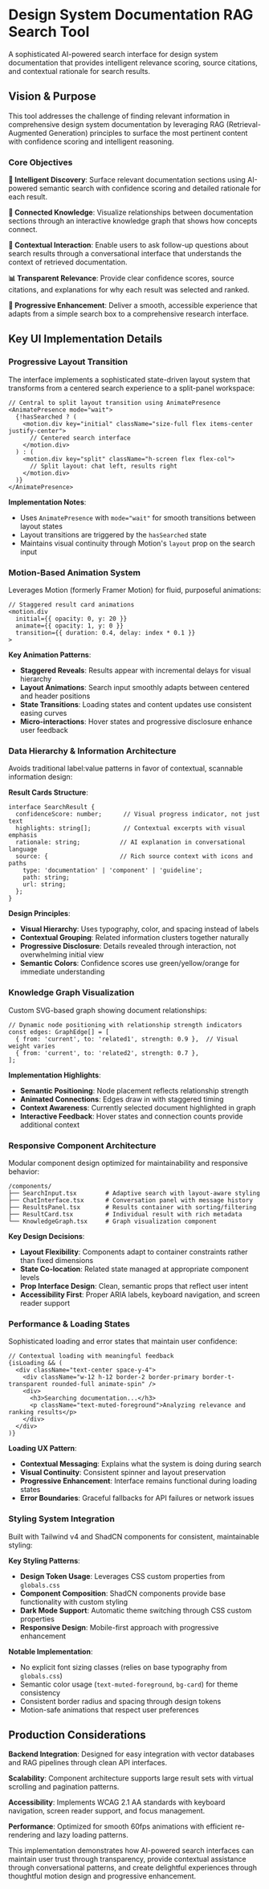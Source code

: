 # Design System Documentation RAG Search Tool

A sophisticated AI-powered search interface for design system documentation that provides intelligent relevance scoring, source citations, and contextual rationale for search results.

## Vision & Purpose

This tool addresses the challenge of finding relevant information in comprehensive design system documentation by leveraging RAG (Retrieval-Augmented Generation) principles to surface the most pertinent content with confidence scoring and intelligent reasoning.

### Core Objectives

**🎯 Intelligent Discovery**: Surface relevant documentation sections using AI-powered semantic search with confidence scoring and detailed rationale for each result.

**🔗 Connected Knowledge**: Visualize relationships between documentation sections through an interactive knowledge graph that shows how concepts connect.

**💬 Contextual Interaction**: Enable users to ask follow-up questions about search results through a conversational interface that understands the context of retrieved documentation.

**📊 Transparent Relevance**: Provide clear confidence scores, source citations, and explanations for why each result was selected and ranked.

**🎨 Progressive Enhancement**: Deliver a smooth, accessible experience that adapts from a simple search box to a comprehensive research interface.

## Key UI Implementation Details

### Progressive Layout Transition

The interface implements a sophisticated state-driven layout system that transforms from a centered search experience to a split-panel workspace:

```tsx
// Central to split layout transition using AnimatePresence
<AnimatePresence mode="wait">
  {!hasSearched ? (
    <motion.div key="initial" className="size-full flex items-center justify-center">
      // Centered search interface
    </motion.div>
  ) : (
    <motion.div key="split" className="h-screen flex flex-col">
      // Split layout: chat left, results right
    </motion.div>
  )}
</AnimatePresence>
```

**Implementation Notes**:
- Uses `AnimatePresence` with `mode="wait"` for smooth transitions between layout states
- Layout transitions are triggered by the `hasSearched` state
- Maintains visual continuity through Motion's `layout` prop on the search input

### Motion-Based Animation System

Leverages Motion (formerly Framer Motion) for fluid, purposeful animations:

```tsx
// Staggered result card animations
<motion.div
  initial={{ opacity: 0, y: 20 }}
  animate={{ opacity: 1, y: 0 }}
  transition={{ duration: 0.4, delay: index * 0.1 }}
>
```

**Key Animation Patterns**:
- **Staggered Reveals**: Results appear with incremental delays for visual hierarchy
- **Layout Animations**: Search input smoothly adapts between centered and header positions  
- **State Transitions**: Loading states and content updates use consistent easing curves
- **Micro-interactions**: Hover states and progressive disclosure enhance user feedback

### Data Hierarchy & Information Architecture

Avoids traditional label:value patterns in favor of contextual, scannable information design:

**Result Cards Structure**:
```tsx
interface SearchResult {
  confidenceScore: number;      // Visual progress indicator, not just text
  highlights: string[];         // Contextual excerpts with visual emphasis
  rationale: string;           // AI explanation in conversational language  
  source: {                    // Rich source context with icons and paths
    type: 'documentation' | 'component' | 'guideline';
    path: string;
    url: string;
  };
}
```

**Design Principles**:
- **Visual Hierarchy**: Uses typography, color, and spacing instead of labels
- **Contextual Grouping**: Related information clusters together naturally
- **Progressive Disclosure**: Details revealed through interaction, not overwhelming initial view
- **Semantic Colors**: Confidence scores use green/yellow/orange for immediate understanding

### Knowledge Graph Visualization

Custom SVG-based graph showing document relationships:

```tsx
// Dynamic node positioning with relationship strength indicators
const edges: GraphEdge[] = [
  { from: 'current', to: 'related1', strength: 0.9 },  // Visual weight varies
  { from: 'current', to: 'related2', strength: 0.7 },
];
```

**Implementation Highlights**:
- **Semantic Positioning**: Node placement reflects relationship strength
- **Animated Connections**: Edges draw in with staggered timing
- **Context Awareness**: Currently selected document highlighted in graph
- **Interactive Feedback**: Hover states and connection counts provide additional context

### Responsive Component Architecture

Modular component design optimized for maintainability and responsive behavior:

```
/components/
├── SearchInput.tsx        # Adaptive search with layout-aware styling
├── ChatInterface.tsx      # Conversation panel with message history
├── ResultsPanel.tsx       # Results container with sorting/filtering  
├── ResultCard.tsx         # Individual result with rich metadata
└── KnowledgeGraph.tsx     # Graph visualization component
```

**Key Design Decisions**:
- **Layout Flexibility**: Components adapt to container constraints rather than fixed dimensions
- **State Co-location**: Related state managed at appropriate component levels
- **Prop Interface Design**: Clean, semantic props that reflect user intent
- **Accessibility First**: Proper ARIA labels, keyboard navigation, and screen reader support

### Performance & Loading States

Sophisticated loading and error states that maintain user confidence:

```tsx
// Contextual loading with meaningful feedback
{isLoading && (
  <div className="text-center space-y-4">
    <div className="w-12 h-12 border-2 border-primary border-t-transparent rounded-full animate-spin" />
    <div>
      <h3>Searching documentation...</h3>
      <p className="text-muted-foreground">Analyzing relevance and ranking results</p>
    </div>
  </div>
)}
```

**Loading UX Pattern**:
- **Contextual Messaging**: Explains what the system is doing during search
- **Visual Continuity**: Consistent spinner and layout preservation
- **Progressive Enhancement**: Interface remains functional during loading states
- **Error Boundaries**: Graceful fallbacks for API failures or network issues

### Styling System Integration

Built with Tailwind v4 and ShadCN components for consistent, maintainable styling:

**Key Styling Patterns**:
- **Design Token Usage**: Leverages CSS custom properties from `globals.css`
- **Component Composition**: ShadCN components provide base functionality with custom styling
- **Dark Mode Support**: Automatic theme switching through CSS custom properties
- **Responsive Design**: Mobile-first approach with progressive enhancement

**Notable Implementation**:
- No explicit font sizing classes (relies on base typography from `globals.css`)
- Semantic color usage (`text-muted-foreground`, `bg-card`) for theme consistency  
- Consistent border radius and spacing through design tokens
- Motion-safe animations that respect user preferences

## Production Considerations

**Backend Integration**: Designed for easy integration with vector databases and RAG pipelines through clean API interfaces.

**Scalability**: Component architecture supports large result sets with virtual scrolling and pagination patterns.

**Accessibility**: Implements WCAG 2.1 AA standards with keyboard navigation, screen reader support, and focus management.

**Performance**: Optimized for smooth 60fps animations with efficient re-rendering and lazy loading patterns.

This implementation demonstrates how AI-powered search interfaces can maintain user trust through transparency, provide contextual assistance through conversational patterns, and create delightful experiences through thoughtful motion design and progressive enhancement.